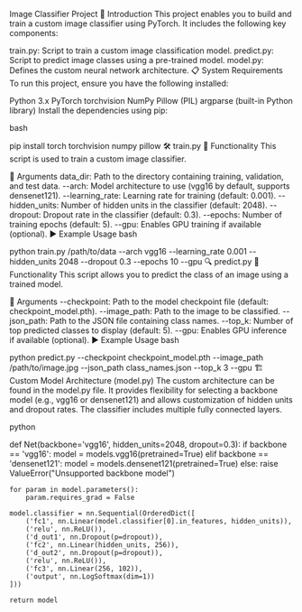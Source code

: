 Image Classifier Project
🌟 Introduction
This project enables you to build and train a custom image classifier using PyTorch. It includes the following key components:

train.py: Script to train a custom image classification model.
predict.py: Script to predict image classes using a pre-trained model.
model.py: Defines the custom neural network architecture.
📋 System Requirements
To run this project, ensure you have the following installed:

Python 3.x
PyTorch
torchvision
NumPy
Pillow (PIL)
argparse (built-in Python library)
Install the dependencies using pip:

bash

pip install torch torchvision numpy pillow
🛠️ train.py
📖 Functionality
This script is used to train a custom image classifier.

🔧 Arguments
data_dir: Path to the directory containing training, validation, and test data.
--arch: Model architecture to use (vgg16 by default, supports densenet121).
--learning_rate: Learning rate for training (default: 0.001).
--hidden_units: Number of hidden units in the classifier (default: 2048).
--dropout: Dropout rate in the classifier (default: 0.3).
--epochs: Number of training epochs (default: 5).
--gpu: Enables GPU training if available (optional).
▶️ Example Usage
bash

python train.py /path/to/data --arch vgg16 --learning_rate 0.001 --hidden_units 2048 --dropout 0.3 --epochs 10 --gpu
🔍 predict.py
📖 Functionality
This script allows you to predict the class of an image using a trained model.

🔧 Arguments
--checkpoint: Path to the model checkpoint file (default: checkpoint_model.pth).
--image_path: Path to the image to be classified.
--json_path: Path to the JSON file containing class names.
--top_k: Number of top predicted classes to display (default: 5).
--gpu: Enables GPU inference if available (optional).
▶️ Example Usage
bash

python predict.py --checkpoint checkpoint_model.pth --image_path /path/to/image.jpg --json_path class_names.json --top_k 3 --gpu
🏗️ Custom Model Architecture (model.py)
The custom architecture can be found in the model.py file. It provides flexibility for selecting a backbone model (e.g., vgg16 or densenet121) and allows customization of hidden units and dropout rates. The classifier includes multiple fully connected layers.

python

def Net(backbone='vgg16', hidden_units=2048, dropout=0.3):
    if backbone == 'vgg16':
        model = models.vgg16(pretrained=True)
    elif backbone == 'densenet121':
        model = models.densenet121(pretrained=True)
    else:
        raise ValueError("Unsupported backbone model")
    
    for param in model.parameters():
        param.requires_grad = False
    
    model.classifier = nn.Sequential(OrderedDict([
        ('fc1', nn.Linear(model.classifier[0].in_features, hidden_units)),
        ('relu', nn.ReLU()),
        ('d_out1', nn.Dropout(p=dropout)),
        ('fc2', nn.Linear(hidden_units, 256)),
        ('d_out2', nn.Dropout(p=dropout)),
        ('relu', nn.ReLU()),
        ('fc3', nn.Linear(256, 102)),
        ('output', nn.LogSoftmax(dim=1))
    ]))
    
    return model